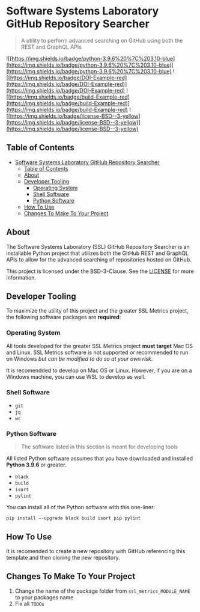 # Software Systems Laboratory GitHub Repository Searcher

> A utility to perform advanced searching on GitHub using both the REST and GraphQL APIs

![[https://img.shields.io/badge/python-3.9.6%20%7C%203.10-blue](https://img.shields.io/badge/python-3.9.6%20%7C%203.10-blue)](https://img.shields.io/badge/python-3.9.6%20%7C%203.10-blue)
![[https://img.shields.io/badge/DOI-Example-red](https://img.shields.io/badge/DOI-Example-red)](https://img.shields.io/badge/DOI-Example-red)
![[https://img.shields.io/badge/build-Example-red](https://img.shields.io/badge/build-Example-red)](https://img.shields.io/badge/build-Example-red)
![[https://img.shields.io/badge/license-BSD--3-yellow](https://img.shields.io/badge/license-BSD--3-yellow)](https://img.shields.io/badge/license-BSD--3-yellow)

## Table of Contents

- [Software Systems Laboratory GitHub Repository Searcher](#software-systems-laboratory-github-repository-searcher)
  - [Table of Contents](#table-of-contents)
  - [About](#about)
  - [Developer Tooling](#developer-tooling)
    - [Operating System](#operating-system)
    - [Shell Software](#shell-software)
    - [Python Software](#python-software)
  - [How To Use](#how-to-use)
  - [Changes To Make To Your Project](#changes-to-make-to-your-project)

## About

The Software Systems Laboratory (SSL) GitHub Repository Searcher is an installable Python project that utilizes both the GitHub REST and GraphQL APIs to allow for the advanced searching of repositories hosted on GitHub.

This project is licensed under the BSD-3-Clause. See the [LICENSE](LICENSE) for more information.

## Developer Tooling

To maximize the utility of this project and the greater SSL Metrics project, the following software packages are **required**:

### Operating System

All tools developed for the greater SSL Metrics project **must target** Mac OS and Linux. SSL Metrics software is not supported or recommended to run on Windows *but can be modified to do so at your own risk*.

It is recomendded to develop on Mac OS or Linux. However, if you are on a Windows machine, you can use WSL to develop as well.

### Shell Software

- `git`
- `jq`
- `wc`

### Python Software

> The software listed in this section is meant for developing tools

All listed Python software assumes that you have downloaded and installed **Python 3.9.6** or greater.

- `black`
- `build`
- `isort`
- `pylint`

You can install all of the Python software with this one-liner:

`pip install --upgrade black build isort pip pylint`

## How To Use

It is recomended to create a new repository with GitHub referencing this template and then cloning the new repository.

## Changes To Make To Your Project

1. Change the name of the package folder from `ssl_metrics_MODULE_NAME` to your packages name
2. Fix all `TODOs`
